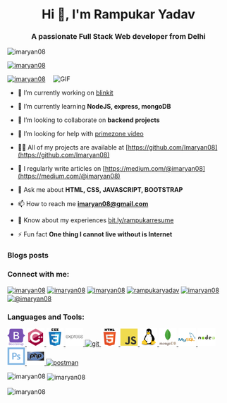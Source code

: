 <h1 align="center">Hi 👋, I'm Rampukar Yadav</h1>
<h3 align="center">A passionate Full Stack Web developer from Delhi</h3>

<p align="left"> <img src="https://komarev.com/ghpvc/?username=imaryan08&label=Profile%20views&color=0e75b6&style=flat" alt="imaryan08" /> </p>

<p align="left"> <a href="https://github.com/ryo-ma/github-profile-trophy"><img src="https://github-profile-trophy.vercel.app/?username=imaryan08" alt="imaryan08" /></a> </p>

<img src="https://media.giphy.com/media/1Rj3Q1yvQDFU74otiA/giphy.gif" width="400" alt="GIF" align="right">

<p align="left"> <a href="https://twitter.com/imaryan08" target="blank"><img src="https://img.shields.io/twitter/follow/imaryan08?logo=twitter&style=for-the-badge" alt="imaryan08" /></a> </p>



- 🔭 I’m currently working on [blinkit](https://github.com/Imaryan08/blinkit)

- 🌱 I’m currently learning **NodeJS, express, mongoDB**

- 👯 I’m looking to collaborate on **backend projects**

- 🤝 I’m looking for help with [primezone video](https://github.com/Imaryan08/primevideo)

- 👨‍💻 All of my projects are available at [https://github.com/Imaryan08](https://github.com/Imaryan08)

- 📝 I regularly write articles on [https://medium.com/@imaryan08](https://medium.com/@imaryan08)

- 💬 Ask me about **HTML, CSS, JAVASCRIPT, BOOTSTRAP**

- 📫 How to reach me **imaryan08@gmail.com**

- 📄 Know about my experiences [bit.ly/rampukarresume](bit.ly/rampukarresume)

- ⚡ Fun fact **One thing I cannot live without is Internet**

### Blogs posts
<!-- BLOG-POST-LIST:START -->
<!-- BLOG-POST-LIST:END -->

<h3 align="left">Connect with me:</h3>
<p align="left">
<a href="https://codepen.io/imaryan08" target="blank"><img align="center" src="https://raw.githubusercontent.com/rahuldkjain/github-profile-readme-generator/master/src/images/icons/Social/codepen.svg" alt="imaryan08" height="30" width="40" /></a>
<a href="https://dev.to/imaryan08" target="blank"><img align="center" src="https://raw.githubusercontent.com/rahuldkjain/github-profile-readme-generator/master/src/images/icons/Social/devto.svg" alt="imaryan08" height="30" width="40" /></a>
<a href="https://twitter.com/imaryan08" target="blank"><img align="center" src="https://raw.githubusercontent.com/rahuldkjain/github-profile-readme-generator/master/src/images/icons/Social/twitter.svg" alt="imaryan08" height="30" width="40" /></a>
<a href="https://linkedin.com/in/rampukaryadav" target="blank"><img align="center" src="https://raw.githubusercontent.com/rahuldkjain/github-profile-readme-generator/master/src/images/icons/Social/linked-in-alt.svg" alt="rampukaryadav" height="30" width="40" /></a>
<a href="https://instagram.com/imaryan08" target="blank"><img align="center" src="https://raw.githubusercontent.com/rahuldkjain/github-profile-readme-generator/master/src/images/icons/Social/instagram.svg" alt="imaryan08" height="30" width="40" /></a>
<a href="https://medium.com/@imaryan08" target="blank"><img align="center" src="https://raw.githubusercontent.com/rahuldkjain/github-profile-readme-generator/master/src/images/icons/Social/medium.svg" alt="@imaryan08" height="30" width="40" /></a>
</p>

<h3 align="left">Languages and Tools:</h3>
<p align="left"> <a href="https://getbootstrap.com" target="_blank" rel="noreferrer"> <img src="https://raw.githubusercontent.com/devicons/devicon/master/icons/bootstrap/bootstrap-plain-wordmark.svg" alt="bootstrap" width="40" height="40"/> </a> <a href="https://www.w3schools.com/cpp/" target="_blank" rel="noreferrer"> <img src="https://raw.githubusercontent.com/devicons/devicon/master/icons/cplusplus/cplusplus-original.svg" alt="cplusplus" width="40" height="40"/> </a> <a href="https://www.w3schools.com/css/" target="_blank" rel="noreferrer"> <img src="https://raw.githubusercontent.com/devicons/devicon/master/icons/css3/css3-original-wordmark.svg" alt="css3" width="40" height="40"/> </a> <a href="https://expressjs.com" target="_blank" rel="noreferrer"> <img src="https://raw.githubusercontent.com/devicons/devicon/master/icons/express/express-original-wordmark.svg" alt="express" width="40" height="40"/> </a> <a href="https://git-scm.com/" target="_blank" rel="noreferrer"> <img src="https://www.vectorlogo.zone/logos/git-scm/git-scm-icon.svg" alt="git" width="40" height="40"/> </a> <a href="https://www.w3.org/html/" target="_blank" rel="noreferrer"> <img src="https://raw.githubusercontent.com/devicons/devicon/master/icons/html5/html5-original-wordmark.svg" alt="html5" width="40" height="40"/> </a> <a href="https://developer.mozilla.org/en-US/docs/Web/JavaScript" target="_blank" rel="noreferrer"> <img src="https://raw.githubusercontent.com/devicons/devicon/master/icons/javascript/javascript-original.svg" alt="javascript" width="40" height="40"/> </a> <a href="https://www.linux.org/" target="_blank" rel="noreferrer"> <img src="https://raw.githubusercontent.com/devicons/devicon/master/icons/linux/linux-original.svg" alt="linux" width="40" height="40"/> </a> <a href="https://www.mongodb.com/" target="_blank" rel="noreferrer"> <img src="https://raw.githubusercontent.com/devicons/devicon/master/icons/mongodb/mongodb-original-wordmark.svg" alt="mongodb" width="40" height="40"/> </a> <a href="https://www.mysql.com/" target="_blank" rel="noreferrer"> <img src="https://raw.githubusercontent.com/devicons/devicon/master/icons/mysql/mysql-original-wordmark.svg" alt="mysql" width="40" height="40"/> </a> <a href="https://nodejs.org" target="_blank" rel="noreferrer"> <img src="https://raw.githubusercontent.com/devicons/devicon/master/icons/nodejs/nodejs-original-wordmark.svg" alt="nodejs" width="40" height="40"/> </a> <a href="https://www.photoshop.com/en" target="_blank" rel="noreferrer"> <img src="https://raw.githubusercontent.com/devicons/devicon/master/icons/photoshop/photoshop-line.svg" alt="photoshop" width="40" height="40"/> </a> <a href="https://www.php.net" target="_blank" rel="noreferrer"> <img src="https://raw.githubusercontent.com/devicons/devicon/master/icons/php/php-original.svg" alt="php" width="40" height="40"/> </a> <a href="https://postman.com" target="_blank" rel="noreferrer"> <img src="https://www.vectorlogo.zone/logos/getpostman/getpostman-icon.svg" alt="postman" width="40" height="40"/> </a> </p>

<p><img align="left" src="https://github-readme-stats.vercel.app/api/top-langs?username=imaryan08&show_icons=true&locale=en&layout=compact" alt="imaryan08" /></p>

<p>&nbsp;<img align="center" src="https://github-readme-stats.vercel.app/api?username=imaryan08&show_icons=true&locale=en" alt="imaryan08" /></p>

<p><img align="center" src="https://github-readme-streak-stats.herokuapp.com/?user=imaryan08&" alt="imaryan08" /></p>

